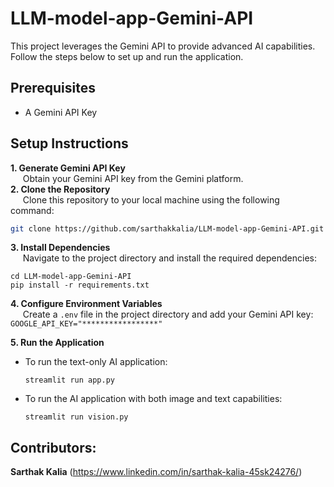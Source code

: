 # LLM-model-app-Gemini-API
This project leverages the Gemini API to provide advanced AI capabilities. Follow the steps below to set up and run the application.  
## Prerequisites  
* A Gemini API Key
## Setup Instructions  
**1. Generate Gemini API Key**  
&nbsp;&nbsp;&nbsp;&nbsp; Obtain your Gemini API key from the Gemini platform.  
**2. Clone the Repository**  
&nbsp;&nbsp;&nbsp;&nbsp; Clone this repository to your local machine using the following command:  
```sh
git clone https://github.com/sarthakkalia/LLM-model-app-Gemini-API.git
```
**3. Install Dependencies**  
&nbsp;&nbsp;&nbsp;&nbsp; Navigate to the project directory and install the required dependencies:
```
cd LLM-model-app-Gemini-API
pip install -r requirements.txt
```
**4. Configure Environment Variables**  
&nbsp;&nbsp;&nbsp;&nbsp; Create a `.env` file in the project directory and add your Gemini API key: `GOOGLE_API_KEY="*****************"`  

**5. Run the Application**  
* To run the text-only AI application:
  ```
  streamlit run app.py
  ```
* To run the AI application with both image and text capabilities:
   ```
   streamlit run vision.py
   ```
## Contributors:
**Sarthak Kalia**  (https://www.linkedin.com/in/sarthak-kalia-45sk24276/)
